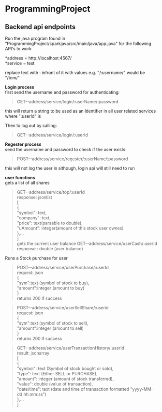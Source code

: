 # ProgrammingProject

Backend api endpoints
-----------------------------------------
Run the java program found in "ProgrammingProject/sparkjava/src/main/java/app.java" for the following API's to work  

*address = http://localhost:4567/  
*service = test  

replace text with : infront of it with values e.g. "/:username/" would be "/tom/"  

**Login process**  
first send the username and password for authenticating:  
>GET--address/service/login/:userName/:password  
  
this will return a string to be used as an Identifier in all user related services where ":userId" is  
  
Then to log out by calling:  
>GET--address/service/login/:userId
  
**Regester process**  
send the username and password to check if the user exists:  
>POST--address/service/regester/:userName/:password  
  
this will not log the user in although, login api will still need to run  
  
**user functions**  
gets a list of all shares  
>GET--address/service/top/:userId  
response: jsonlist  
[  
    {  
        "symbol": text,  
        "company": text,  
        "price": text(parsable to double),  
        "uAmount": integer(amount of this stock user ownes)  
    },...  
]  
gets the current user balance
>GET--address/service/userCash/:userId  
response : double (user balance) 
  
Runs a Stock purchase for user  
>POST--address/service/userPurchase/:userId  
request: json  
{  
	"sym":text (symbol of stock to buy),  
	"amount":integer (amount to buy)  
}  
returns 200 if success  
  
>POST--address/service/userSellShare/:userid  
request: json  
{  
	"sym":text (symbol of stock to sell),  
	"amount":integer (amount to sell)  
}  
returns 200 if success  
  
>GET--address/service/userTransactionHistory/:userId  
result: jsonarray  
[  
    {  
        "symbol": text (Symbol of stock bought or sold),  
        "type": text (Either SELL or PURCHASE),  
        "amount": integer (amount of stock transferred),  
        "value": double (value of transaction),  
        "date/time": text (date and time of transaction formatted "yyyy-MM-dd hh:mm:ss")  
    },...  
]  
